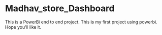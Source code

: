 # Madhav_store_Dashboard
This is a PowerBi end to end project.
This is my first project using powerbi. Hope you'll like it.
